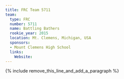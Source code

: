 ```yaml
---
title: FRC Team 5711
team:
  type: FRC
  number: 5711
  name: Battling Bathers
  rookie_year: 2015
  location: Mt. Clemens, Michigan, USA
  sponsors:
  - Mount Clemens High School
  links:
    Website:
---
```


{% include remove_this_line_and_add_a_paragraph %}
